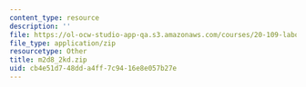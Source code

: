 ```yaml
---
content_type: resource
description: ''
file: https://ol-ocw-studio-app-qa.s3.amazonaws.com/courses/20-109-laboratory-fundamentals-in-biological-engineering-spring-2010/cb4e51d748dda4ff7c9416e8e057b27e_m2d8_2kd.zip
file_type: application/zip
resourcetype: Other
title: m2d8_2kd.zip
uid: cb4e51d7-48dd-a4ff-7c94-16e8e057b27e
---
```

